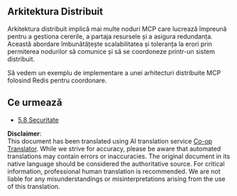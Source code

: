 <!--
CO_OP_TRANSLATOR_METADATA:
{
  "original_hash": "cd973a4e381337c6a3ac2443e7548e63",
  "translation_date": "2025-06-12T23:15:07+00:00",
  "source_file": "05-AdvancedTopics/mcp-scaling/README.md",
  "language_code": "mo"
}
-->
## Arkitektura Distribuit

Arkitektura distribuit implică mai multe noduri MCP care lucrează împreună pentru a gestiona cererile, a partaja resursele și a asigura redundanța. Această abordare îmbunătățește scalabilitatea și toleranța la erori prin permiterea nodurilor să comunice și să se coordoneze printr-un sistem distribuit.

Să vedem un exemplu de implementare a unei arhitecturi distribuite MCP folosind Redis pentru coordonare.

## Ce urmează

- [5.8 Securitate](../mcp-security/README.md)

**Disclaimer**:  
This document has been translated using AI translation service [Co-op Translator](https://github.com/Azure/co-op-translator). While we strive for accuracy, please be aware that automated translations may contain errors or inaccuracies. The original document in its native language should be considered the authoritative source. For critical information, professional human translation is recommended. We are not liable for any misunderstandings or misinterpretations arising from the use of this translation.